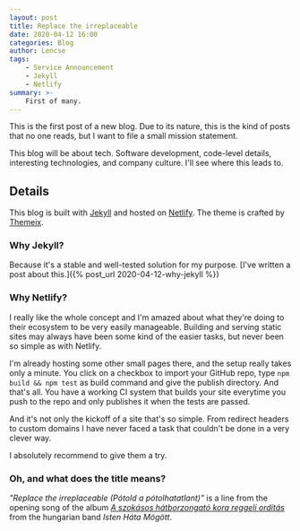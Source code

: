```yaml
---
layout: post
title: Replace the irreplaceable
date: 2020-04-12 16:00
categories: Blog
author: Lencse
tags:
    - Service Announcement
    - Jekyll
    - Netlify
summary: >-
    First of many.
---
```


This is the first post of a new blog. Due to its nature, this is the kind of posts that no one reads, but I want to file a small mission statement.

This blog will be about tech. Software development, code-level details, interesting technologies, and company culture. I'll see where this leads to.

## Details

This blog is built with [Jekyll](https://jekyllrb.com/) and hosted on [Netlify](https://www.netlify.com/). The theme is crafted by [Themeix](https://themeix.com/).

### Why Jekyll?

Because it's a stable and well-tested solution for my purpose. [I've written a post about this.]({% post_url 2020-04-12-why-jekyll %})

### Why Netlify?

I really like the whole concept and I'm amazed about what they're doing to their ecosystem to be very easily manageable. Building and serving static sites may always have been some kind of the easier tasks, but never been so simple as with Netlify.

I'm already hosting some other small pages there, and the setup really takes only a minute. You click on a checkbox to import your GitHub repo, type `npm build && npm test` as build command and give the publish directory. And that's all. You have a working CI system that builds your site everytime you push to the repo and only publishes it when the tests are passed.

And it's not only the kickoff of a site that's so simple. From redirect headers to custom domains I have never faced a task that couldn't be done in a very clever way.

I absolutely recommend to give them a try.

### Oh, and what does the title means?

*"Replace the irreplaceable (Pótold a pótolhatatlant)"* is a line from the opening song of the album *[A szokásos hátborzongató kora reggeli ordítás](https://www.youtube.com/watch?v=KhaYdgSvB5Y)* from the hungarian band *Isten Háta Mögött*.


